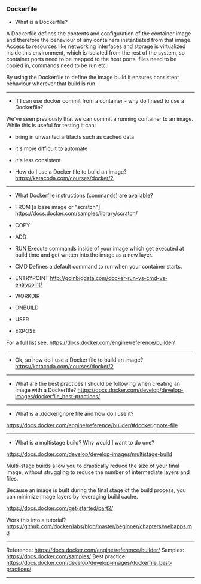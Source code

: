 ### Dockerfile

- What is a Dockerfile?

A Dockerfile defines the contents and configuration of the container image and therefore the behaviour of any containers instantiated from that image. Access to resources like networking interfaces and storage is virtualized inside this environment, which is isolated from the rest of the system, so container ports need to be mapped to the host ports, files need to be copied in, commands need to be run etc. 
 
By using the Dockerfile to define the image build it ensures consistent behaviour wherever that build is run.

---------
- If I can use docker commit from a container - why do I need to use a Dockerfile?

We've seen previously that we can commit a running container to an image. While this is useful for testing it can:
 - bring in unwanted artifacts such as cached data
 - it's more difficult to automate
 - it's less consistent

- How do I use a Docker file to build an image?
https://katacoda.com/courses/docker/2

---------
- What Dockerfile instructions (commands) are available?
 - FROM [a base image or "scratch"]
   https://docs.docker.com/samples/library/scratch/

 - COPY

 - ADD 

 - RUN 
   Execute commands inside of your image which get executed at build time and get written into the image as a new layer.

 - CMD 
   Defines a default command to run when your container starts.

 - ENTRYPOINT
   http://goinbigdata.com/docker-run-vs-cmd-vs-entrypoint/

 - WORKDIR

 - ONBUILD

 - USER

 - EXPOSE

For a full list see: https://docs.docker.com/engine/reference/builder/

---------
- Ok, so how do I use a Docker file to build an image?
https://katacoda.com/courses/docker/2

---------
- What are the best practices I should be following when creating an Image with a Dockerfile?
https://docs.docker.com/develop/develop-images/dockerfile_best-practices/

---------
- What is a .dockerignore file and how do I use it?

https://docs.docker.com/engine/reference/builder/#dockerignore-file

---------
- What is a multistage build? Why would I want to do one?

https://docs.docker.com/develop/develop-images/multistage-build

Multi-stage builds allow you to drastically reduce the size of your final image, without struggling to reduce the number of intermediate layers and files.

Because an image is built during the final stage of the build process, you can minimize image layers by leveraging build cache.

https://docs.docker.com/get-started/part2/

Work this into a tutorial?
https://github.com/docker/labs/blob/master/beginner/chapters/webapps.md

---------
Reference: 	https://docs.docker.com/engine/reference/builder/
Samples:	https://docs.docker.com/samples/
Best practice: 	https://docs.docker.com/develop/develop-images/dockerfile_best-practices/

---------
